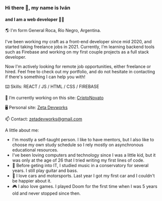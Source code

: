 ### Hi there 👋, my name is Iván
####   and I am a web developer :technologist:

:earth_americas: I'm form General Roca, Río Negro, Argentina.

I've been working my craft as a front-end developer since mid 2020, and started taking freelance jobs in 2021. Currently, I'm learning backend tools such as Firebase and working on my first couple projects as a full stack developer.

Now I'm actively looking for remote job opportunities, either freelance or hired.
Feel free to check out my portfolio, and do not hesitate in contacting if there's something I can help you with!

:keyboard: Skills: REACT / JS / HTML / CSS / FIREBASE

🔭 I’m currently working on this site: [CriptoNovato](https://criptonovato-test.web.app/) 

🖥️ Personal site: [Zeta Devworks](https://zeta-devworks.web.app/)

📫 Contact: zetadevworks@gmail.com 

A little about me:

- I'm mostly a self-taught person. I like to have mentors, but I also like to choose my own study schedule so I rely mostly on asynchronous educational resources.
- I've been loving computers and technology since I was a little kid, but it was only at the age of 26 that I tried writing my first lines of code.
- 🎸 Before geting into IT, I studied music in a conservatory for several years. I still play guitar and bass.
- 🚗 I love cars and motorsports. Last year I got my first car and I couldn't be happier about it.
- 🎮 I also love games. I played Doom for the first time when I was 5 years old and never stopped since then.

